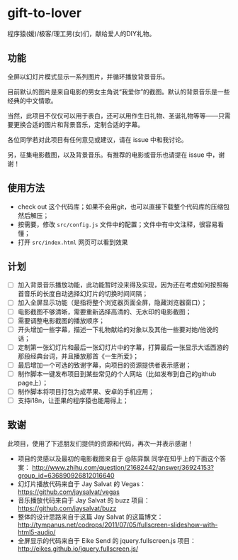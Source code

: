 # gift-to-lover

程序猿(媛)/极客/理工男(女)们，献给爱人的DIY礼物。

## 功能

全屏以幻灯片模式显示一系列图片，并循环播放背景音乐。

目前默认的图片是来自电影的男女主角说“我爱你”的截图。默认的背景音乐是一些经典的中文情歌。

当然，此项目不仅仅可以用于表白，还可以用作生日礼物、圣诞礼物等等——只需要更换合适的图片和背景音乐，定制合适的字幕。

各位同学若对此项目有任何意见或建议，请在 issue 中和我讨论。

另，征集电影截图，以及背景音乐。有推荐的电影或音乐也请提在 issue 中，谢谢！

## 使用方法

- check out 这个代码库；如果不会用git，也可以直接下载整个代码库的压缩包然后解压；
- 按需要，修改 `src/config.js` 文件中的配置；文件中有中文注释，很容易看懂；
- 打开 `src/index.html` 网页可以看到效果

## 计划

- [ ] 加入背景音乐播放功能，此功能暂时没来得及实现，因为还在考虑如何按照每首音乐的长度自动选择幻灯片的切换时间间隔；
- [ ] 加入全屏显示功能（是指将整个浏览器页面全屏，隐藏浏览器窗口）；
- [ ] 电影截图不够清晰，需要重新选择高清的、无水印的电影截图；
- [ ] 需要调整电影截图的播放顺序；
- [ ] 开头增加一些字幕，描述一下礼物献给的对象以及其他一些要对她/他说的话；
- [ ] 定制第一张幻灯片和最后一张幻灯片中的字幕，打算最后一张显示大话西游的那段经典台词，并且播放那首《一生所爱》；
- [ ] 最后增加一个可选的致谢字幕，向项目的资源提供者表示感谢；
- [ ] 制作脚本一键发布项目到某些常见的个人网站（比如发布到自己的github page上）；
- [ ] 制作脚本将项目打包为成苹果、安卓的手机应用；
- [ ] 支持i18n，让歪果的程序猿也能用得上；

## 致谢

此项目，使用了下述朋友们提供的资源和代码，再次一并表示感谢！

- 项目的灵感以及最初的电影截图来自于 @陈弈飘 同学在知乎上的下面这个答案：
  http://www.zhihu.com/question/21682442/answer/36924153?group_id=636890926812016640
- 幻灯片播放代码来自于 Jay Salvat 的 Vegas： https://github.com/jaysalvat/vegas
- 音乐播放代码来自于 Jay Salvat 的 buzz 项目：https://github.com/jaysalvat/buzz
- 整体的设计思路来自于这篇 Jay Salvat 的这篇博文：
  http://tympanus.net/codrops/2011/07/05/fullscreen-slideshow-with-html5-audio/
- 全屏显示的代码来自于 Eike Send 的 jquery.fullscreen.js 项目：http://eikes.github.io/jquery.fullscreen.js/


